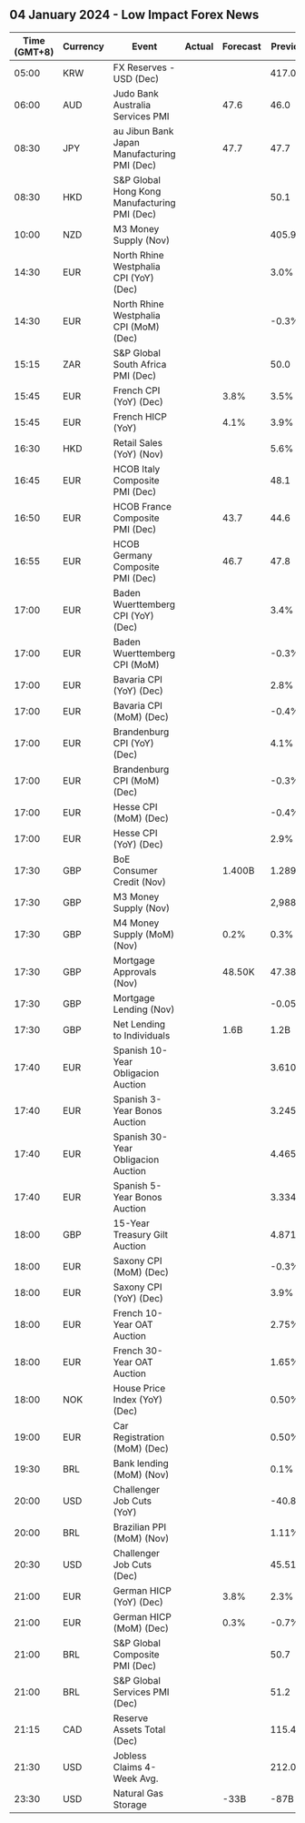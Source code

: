 ## 04 January 2024 - Low Impact Forex News

| Time (GMT+8) | Currency | Event | Actual | Forecast | Previous |
|------|----------|-------|--------|----------|----------|
| 05:00 | KRW | FX Reserves - USD (Dec) |  |  | 417.08B |
| 06:00 | AUD | Judo Bank Australia Services PMI |  | 47.6 | 46.0 |
| 08:30 | JPY | au Jibun Bank Japan Manufacturing PMI (Dec) |  | 47.7 | 47.7 |
| 08:30 | HKD | S&P Global Hong Kong Manufacturing PMI (Dec) |  |  | 50.1 |
| 10:00 | NZD | M3 Money Supply (Nov) |  |  | 405.9B |
| 14:30 | EUR | North Rhine Westphalia CPI (YoY) (Dec) |  |  | 3.0% |
| 14:30 | EUR | North Rhine Westphalia CPI (MoM) (Dec) |  |  | -0.3% |
| 15:15 | ZAR | S&P Global South Africa PMI (Dec) |  |  | 50.0 |
| 15:45 | EUR | French CPI (YoY) (Dec) |  | 3.8% | 3.5% |
| 15:45 | EUR | French HICP (YoY) |  | 4.1% | 3.9% |
| 16:30 | HKD | Retail Sales (YoY) (Nov) |  |  | 5.6% |
| 16:45 | EUR | HCOB Italy Composite PMI (Dec) |  |  | 48.1 |
| 16:50 | EUR | HCOB France Composite PMI (Dec) |  | 43.7 | 44.6 |
| 16:55 | EUR | HCOB Germany Composite PMI (Dec) |  | 46.7 | 47.8 |
| 17:00 | EUR | Baden Wuerttemberg CPI (YoY) (Dec) |  |  | 3.4% |
| 17:00 | EUR | Baden Wuerttemberg CPI (MoM) |  |  | -0.3% |
| 17:00 | EUR | Bavaria CPI (YoY) (Dec) |  |  | 2.8% |
| 17:00 | EUR | Bavaria CPI (MoM) (Dec) |  |  | -0.4% |
| 17:00 | EUR | Brandenburg CPI (YoY) (Dec) |  |  | 4.1% |
| 17:00 | EUR | Brandenburg CPI (MoM) (Dec) |  |  | -0.3% |
| 17:00 | EUR | Hesse CPI (MoM) (Dec) |  |  | -0.4% |
| 17:00 | EUR | Hesse CPI (YoY) (Dec) |  |  | 2.9% |
| 17:30 | GBP | BoE Consumer Credit (Nov) |  | 1.400B | 1.289B |
| 17:30 | GBP | M3 Money Supply (Nov) |  |  | 2,988.6B |
| 17:30 | GBP | M4 Money Supply (MoM) (Nov) |  | 0.2% | 0.3% |
| 17:30 | GBP | Mortgage Approvals (Nov) |  | 48.50K | 47.38K |
| 17:30 | GBP | Mortgage Lending (Nov) |  |  | -0.05B |
| 17:30 | GBP | Net Lending to Individuals |  | 1.6B | 1.2B |
| 17:40 | EUR | Spanish 10-Year Obligacion Auction |  |  | 3.610% |
| 17:40 | EUR | Spanish 3-Year Bonos Auction |  |  | 3.245% |
| 17:40 | EUR | Spanish 30-Year Obligacion Auction |  |  | 4.465% |
| 17:40 | EUR | Spanish 5-Year Bonos Auction |  |  | 3.334% |
| 18:00 | GBP | 15-Year Treasury Gilt Auction |  |  | 4.871% |
| 18:00 | EUR | Saxony CPI (MoM) (Dec) |  |  | -0.3% |
| 18:00 | EUR | Saxony CPI (YoY) (Dec) |  |  | 3.9% |
| 18:00 | EUR | French 10-Year OAT Auction |  |  | 2.75% |
| 18:00 | EUR | French 30-Year OAT Auction |  |  | 1.65% |
| 18:00 | NOK | House Price Index (YoY) (Dec) |  |  | 0.50% |
| 19:00 | EUR | Car Registration (MoM) (Dec) |  |  | 0.50% |
| 19:30 | BRL | Bank lending (MoM) (Nov) |  |  | 0.1% |
| 20:00 | USD | Challenger Job Cuts (YoY) |  |  | -40.8% |
| 20:00 | BRL | Brazilian PPI (MoM) (Nov) |  |  | 1.11% |
| 20:30 | USD | Challenger Job Cuts (Dec) |  |  | 45.510K |
| 21:00 | EUR | German HICP (YoY) (Dec) |  | 3.8% | 2.3% |
| 21:00 | EUR | German HICP (MoM) (Dec) |  | 0.3% | -0.7% |
| 21:00 | BRL | S&P Global Composite PMI (Dec) |  |  | 50.7 |
| 21:00 | BRL | S&P Global Services PMI (Dec) |  |  | 51.2 |
| 21:15 | CAD | Reserve Assets Total (Dec) |  |  | 115.4B |
| 21:30 | USD | Jobless Claims 4-Week Avg. |  |  | 212.00K |
| 23:30 | USD | Natural Gas Storage |  | -33B | -87B |

